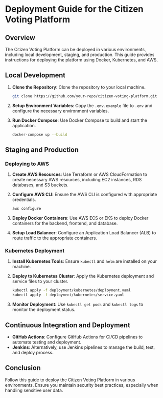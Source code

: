 # Deployment Guide for the Citizen Voting Platform

## Overview

The Citizen Voting Platform can be deployed in various environments, including local development, staging, and production. This guide provides instructions for deploying the platform using Docker, Kubernetes, and AWS.

## Local Development

1. **Clone the Repository**: Clone the repository to your local machine.
   ```bash
   git clone https://github.com/your-repo/citizen-voting-platform.git
   ```

2. **Setup Environment Variables**: Copy the `.env.example` file to `.env` and configure the necessary environment variables.

3. **Run Docker Compose**: Use Docker Compose to build and start the application.
   ```bash
   docker-compose up --build
   ```

## Staging and Production

### Deploying to AWS

1. **Create AWS Resources**: Use Terraform or AWS CloudFormation to create necessary AWS resources, including EC2 instances, RDS databases, and S3 buckets.

2. **Configure AWS CLI**: Ensure the AWS CLI is configured with appropriate credentials.
   ```bash
   aws configure
   ```

3. **Deploy Docker Containers**: Use AWS ECS or EKS to deploy Docker containers for the backend, frontend, and database.

4. **Setup Load Balancer**: Configure an Application Load Balancer (ALB) to route traffic to the appropriate containers.

### Kubernetes Deployment

1. **Install Kubernetes Tools**: Ensure `kubectl` and `helm` are installed on your machine.

2. **Deploy to Kubernetes Cluster**: Apply the Kubernetes deployment and service files to your cluster.
   ```bash
   kubectl apply -f deployment/kubernetes/deployment.yaml
   kubectl apply -f deployment/kubernetes/service.yaml
   ```

3. **Monitor Deployment**: Use `kubectl get pods` and `kubectl logs` to monitor the deployment status.

## Continuous Integration and Deployment

- **GitHub Actions**: Configure GitHub Actions for CI/CD pipelines to automate testing and deployment.
- **Jenkins**: Alternatively, use Jenkins pipelines to manage the build, test, and deploy process.

## Conclusion

Follow this guide to deploy the Citizen Voting Platform in various environments. Ensure you maintain security best practices, especially when handling sensitive user data.
